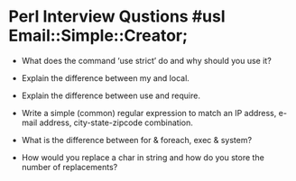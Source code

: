 Perl Interview Qustions
#usl Email::Simple::Creator;
===
* What does the command ‘use strict’ do and why should you use it?

* Explain the difference between my and local.

* Explain the difference between use and require.

* Write a simple (common) regular expression to match an IP address, e-mail address, city-state-zipcode combination.

* What is the difference between for & foreach, exec & system?

* How would you replace a char in string and how do you store the number of replacements?


